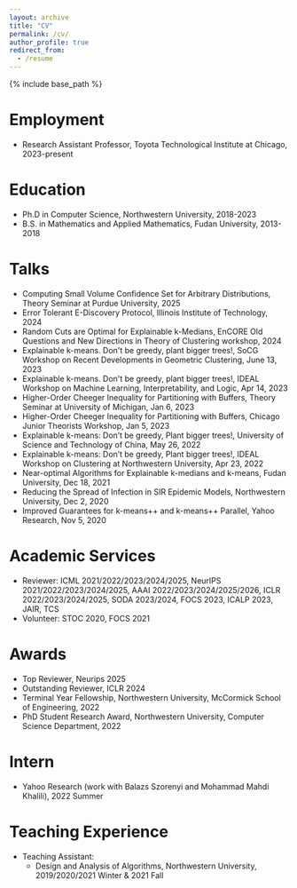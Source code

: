 ```yaml
---
layout: archive
title: "CV"
permalink: /cv/
author_profile: true
redirect_from:
  - /resume
---
```


{% include base_path %}

Employment
======
* Research Assistant Professor, Toyota Technological Institute at Chicago, 2023-present

Education
======
* Ph.D in Computer Science, Northwestern University, 2018-2023
* B.S. in Mathematics and Applied Mathematics, Fudan University, 2013-2018

Talks
======
* Computing Small Volume Confidence Set for Arbitrary Distributions, Theory Seminar at Purdue University, 2025
* Error Tolerant E-Discovery Protocol, Illinois Institute of Technology, 2024
* Random Cuts are Optimal for Explainable k-Medians, EnCORE Old Questions and New Directions in Theory of Clustering workshop, 2024
* Explainable k-means. Don't be greedy, plant bigger trees!, SoCG Workshop on Recent Developments in Geometric Clustering, June 13, 2023
* Explainable k-means. Don't be greedy, plant bigger trees!, IDEAL Workshop on Machine Learning, Interpretability, and Logic, Apr 14, 2023
* Higher-Order Cheeger Inequality for Partitioning with Buffers, Theory Seminar at University of Michigan, Jan 6, 2023
* Higher-Order Cheeger Inequality for Partitioning with Buffers, Chicago Junior Theorists Workshop, Jan 5, 2023
* Explainable k-means: Don’t be greedy, Plant bigger trees!, University of Science and Technology of China, May 26, 2022 
* Explainable k-means: Don’t be greedy, Plant bigger trees!, IDEAL Workshop on Clustering at Northwestern University, Apr 23, 2022
* Near-optimal Algorithms for Explainable k-medians and k-means, Fudan University, Dec 18, 2021
* Reducing the Spread of Infection in SIR Epidemic Models, Northwestern University, Dec 2, 2020 
* Improved Guarantees for k-means++ and k-means++ Parallel, Yahoo Research, Nov 5, 2020  

Academic Services
======
* Reviewer: ICML 2021/2022/2023/2024/2025, NeurIPS 2021/2022/2023/2024/2025, AAAI 2022/2023/2024/2025/2026, ICLR 2022/2023/2024/2025, SODA 2023/2024, FOCS 2023, ICALP 2023, JAIR, TCS
* Volunteer: STOC 2020, FOCS 2021

Awards
======
* Top Reviewer, Neurips 2025
* Outstanding Reviewer, ICLR 2024
* Terminal Year Fellowship, Northwestern University, McCormick School of Engineering, 2022
* PhD Student Research Award, Northwestern University, Computer Science Department, 2022

Intern
======
* Yahoo Research (work with Balazs Szorenyi and Mohammad Mahdi Khalili), 2022 Summer

Teaching Experience
======
* Teaching Assistant: 
  * Design and Analysis of Algorithms, Northwestern University, 2019/2020/2021 Winter & 2021 Fall

<!-- Work experience
======
* Summer 2015: Research Assistant
  * Github University
  * Duties included: Tagging issues
  * Supervisor: Professor Git

* Fall 2015: Research Assistant
  * Github University
  * Duties included: Merging pull requests
  * Supervisor: Professor Hub
  
Skills
======
* Skill 1
* Skill 2
  * Sub-skill 2.1
  * Sub-skill 2.2
  * Sub-skill 2.3
* Skill 3

Publications
======
  <ul>{% for post in site.publications %}
    {% include archive-single-cv.html %}
  {% endfor %}</ul>
  
Talks
======
  <ul>{% for post in site.talks %}
    {% include archive-single-talk-cv.html %}
  {% endfor %}</ul>
  
Teaching
======
  <ul>{% for post in site.teaching %}
    {% include archive-single-cv.html %}
  {% endfor %}</ul>
  
Service and leadership
======
* Currently signed in to 43 different slack teams -->
